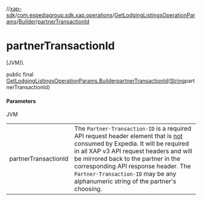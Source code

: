 //[xap-sdk](../../../../index.md)/[com.expediagroup.sdk.xap.operations](../../index.md)/[GetLodgingListingsOperationParams](../index.md)/[Builder](index.md)/[partnerTransactionId](partner-transaction-id.md)

# partnerTransactionId

[JVM]\

public final [GetLodgingListingsOperationParams.Builder](index.md)[partnerTransactionId](partner-transaction-id.md)([String](https://docs.oracle.com/javase/8/docs/api/java/lang/String.html)partnerTransactionId)

#### Parameters

JVM

| | |
|---|---|
| partnerTransactionId | The `Partner-Transaction-ID` is a required API request header element that is <u>not</u> consumed by Expedia. It will be required in all XAP v3 API request headers and will be mirrored back to the partner in the corresponding API response header.  The `Partner-Transaction-ID` may be any alphanumeric string of the partner's choosing. |
